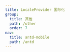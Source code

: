 ```yaml
---
title: LocaleProvider 国际化
group:
  title: 其他
  path: /other
  order: 7
nav:
  title: antd-mobile
  path: /antd
---
```


<code src="./demos/basic.tsx" />

<API/>
